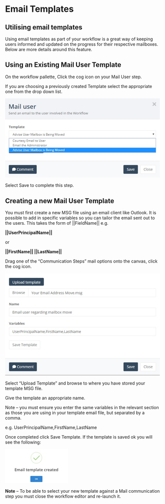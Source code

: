 
# Email Templates

## Utilising email templates

Using email templates as part of your workflow is a great way of keeping users informed and updated on the progress for their respective mailboxes.  Below are more details around this feature.

## Using an Existing Mail User Template

On the workflow pallette, Click the cog icon on your Mail User step.

If you are choosing a previously created Template select the appropriate one from the drop down list.

![Select Template](Images/template-options.jpg)

Select Save to complete this step.

## Creating a new Mail User Template

You must first create a new MSG file using an email client like Outlook.  It is possible to add in specific variables so you can tailor the email sent out to the users. This takes the form of ||FieldName|| e.g.

**||UserPrincipalName||**

or

**||FirstName|| ||LastName||**

Drag one of the “Communication Steps” mail options onto the canvas, click the cog icon.

![Upload Template](images/upload-template.jpg)

Select “Upload Template” and browse to where you have stored your template MSG file.

Give the template an appropriate name.

Note – you must ensure you enter the same variables in the relevant section as those you are using in your template email file, but separated by a comma.

e.g. UserPrincipalName,FirstName,LastName

Once completed click Save Template. If the template is saved ok you will see the following:

![Template Created](images/template-created.jpg)

**Note** – To be able to select your new template against a Mail communication step you must close the workflow editor and re-launch it.
